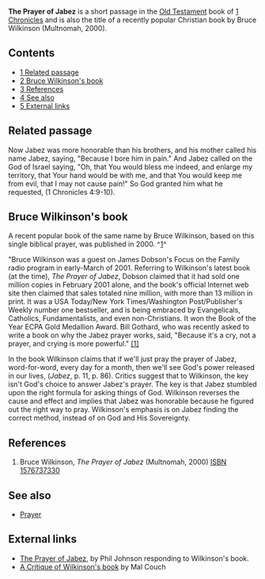 **The Prayer of Jabez** is a short passage in the
[Old Testament](Old_Testament "Old Testament") book of
[1 Chronicles](Books_of_Chronicles "Books of Chronicles") and is
also the title of a recently popular Christian book by Bruce
Wilkinson (Multnomah, 2000).

## Contents

-   [1 Related passage](#Related_passage)
-   [2 Bruce Wilkinson's book](#Bruce_Wilkinson.27s_book)
-   [3 References](#References)
-   [4 See also](#See_also)
-   [5 External links](#External_links)

## Related passage

Now Jabez was more honorable than his brothers, and his mother
called his name Jabez, saying, "Because I bore him in pain." And
Jabez called on the God of Israel saying, "Oh, that You would bless
me indeed, and enlarge my territory, that Your hand would be with
me, and that You would keep me from evil, that I may not cause
pain!" So God granted him what he requested, (1 Chronicles 4:9-10).
## Bruce Wilkinson's book

A recent popular book of the same name by Bruce Wilkinson, based on
this single biblical prayer, was published in 2000.
^[1](#References)^

"Bruce Wilkinson was a guest on James Dobson's Focus on the Family
radio program in early-March of 2001. Referring to Wilkinson's
latest book (at the time), *The Prayer of Jabez*, Dobson claimed
that it had sold one million copies in February 2001 alone, and the
book's official Internet web site then claimed that sales totaled
nine million, with more than 13 million in print. It was a USA
Today/New York Times/Washington Post/Publisher's Weekly number one
bestseller, and is being embraced by Evangelicals, Catholics,
Fundamentalists, and even non-Christians. It won the Book of the
Year ECPA Gold Medallion Award. Bill Gothard, who was recently
asked to write a book on why the Jabez prayer works, said, "Because
it's a cry, not a prayer, and crying is more powerful."
[[1]](http://www.rapidnet.com/~jbeard/bdm/BookReviews/jabez.htm)

In the book Wilkinson claims that if we'll just pray the prayer of
Jabez, word-for-word, every day for a month, then we'll see God's
power released in our lives, (*Jabez*, p. 11, p. 86). Critics
suggest that to Wilkinson, the key isn't God's choice to answer
Jabez's prayer. The key is that Jabez stumbled upon the right
formula for asking things of God. Wilkinson reverses the cause and
effect and implies that Jabez was honorable because he figured out
the right way to pray. Wilkinson's emphasis is on Jabez finding the
correct method, instead of on God and His Sovereignty.


## References

1.  Bruce Wilkinson, *The Prayer of Jabez* (Multnomah, 2000)
    [ISBN 1576737330](http://www.theopedia.com/Special:BookSources/1576737330)

## See also

-   [Prayer](Prayer "Prayer")

## External links

-   [The Prayer of Jabez](http://www.biblebb.com/files/MAC/SC03-1046CDNotes.htm),
    by Phil Johnson responding to Wilkinson's book.
-   [A Critique of Wilkinson's book](http://www.conservativeonline.org/journals/05_16_journal/2001v5n16_id06.htm)
    by Mal Couch



